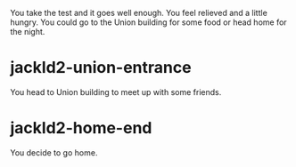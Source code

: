 You take the test and it goes well enough. You feel relieved and a little hungry. You could go to the Union building for some food or head home for the night.

# jackld2-union-entrance
You head to Union building to meet up with some friends.

# jackld2-home-end
You decide to go home.
